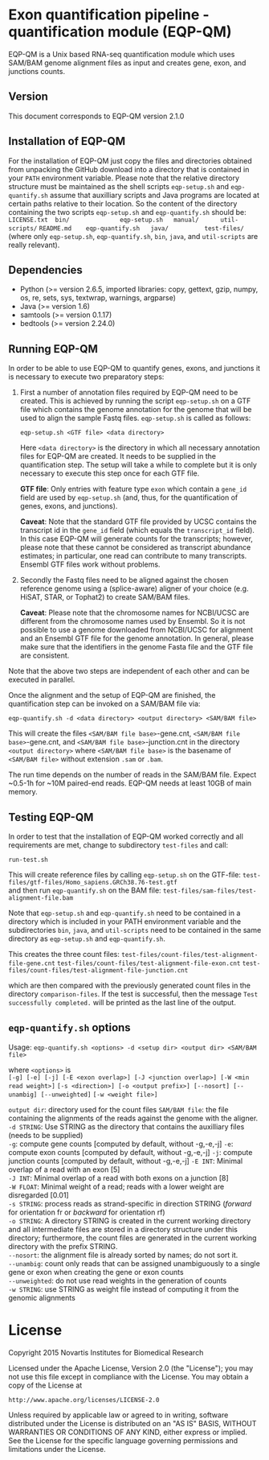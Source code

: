 Exon quantification pipeline - quantification module (EQP-QM)
=============================================================

EQP-QM is a Unix based RNA-seq quantification module which uses SAM/BAM
genome alignment files as input and creates gene, exon, and junctions counts.


Version
-------

This document corresponds to EQP-QM version 2.1.0


Installation of EQP-QM
----------------------

For the installation of EQP-QM just copy the files and directories
obtained from unpacking the GitHub download into a directory that is contained
in your `PATH` environment variable. Please note that the relative directory
structure must be maintained as the shell scripts `eqp-setup.sh` and
`eqp-quantify.sh` assume that auxilliary scripts and Java programs are
located at certain paths relative to their location. So the content of
the directory containing the two scripts `eqp-setup.sh` and
`eqp-quantify.sh` should be:
`LICENSE.txt  bin/              eqp-setup.sh   manual/      util-scripts/`
`README.md    eqp-quantify.sh   java/          test-files/`  
(where only `eqp-setup.sh`, `eqp-quantify.sh`, `bin`, `java`, and
`util-scripts` are really relevant).


Dependencies
------------

* Python (>= version 2.6.5, imported libraries: copy, gettext, gzip,
  numpy, os, re, sets, sys, textwrap, warnings, argparse)
* Java (>= version 1.6)
* samtools (>= version 0.1.17)
* bedtools (>= version 2.24.0)


Running EQP-QM
--------------

In order to be able to use EQP-QM to quantify genes, exons, and junctions
it is necessary to execute two preparatory steps:

1. First a number of annotation files required by EQP-QM need to be
   created. This is achieved by running the script `eqp-setup.sh` on a GTF
   file which contains the genome annotation for the genome that will be
   used to align the sample Fastq files. `eqp-setup.sh` is called as
   follows:

   `eqp-setup.sh <GTF file> <data directory>`

   Here `<data directory>` is the directory in which all necessary
   annotation files for EQP-QM are created. It needs to be supplied in
   the quantification step. The setup will take a while to complete but it
   is only necessary to execute this step once for each GTF file.

   **GTF file**:
   Only entries with feature type `exon` which contain a `gene_id` field
   are used by `eqp-setup.sh` (and, thus, for the quantification of genes,
   exons, and junctions).

   **Caveat**: Note that the standard GTF file provided by UCSC contains the
   transcript id in the `gene_id` field (which equals the
   `transcript_id` field). In this case EQP-QM will generate counts for
   the transcripts; however, please note that these cannot be considered
   as transcript abundance estimates; in particular, one read can contribute
   to many transcripts. Ensembl GTF files work without problems.

2. Secondly the Fastq files need to be aligned against the chosen
   reference genome using a (splice-aware) aligner of your choice (e.g.
   HiSAT, STAR, or Tophat2) to create SAM/BAM files.

   **Caveat**: Please note that the chromosome names for NCBI/UCSC are
   different from the chromosome names used by Ensembl. So it is not
   possible to use a genome downloaded from NCBI/UCSC for alignment and
   an Ensembl GTF file for the genome annotation. In general, please
   make sure that the identifiers in the genome Fasta file and the GTF
   file are consistent.

Note that the above two steps are independent of each other and can be
executed in parallel.

Once the alignment and the setup of EQP-QM are finished, the quantification
step can be invoked on a SAM/BAM file via:

`eqp-quantify.sh -d <data directory> <output directory> <SAM/BAM file>`

This will create the files `<SAM/BAM file base>`-gene.cnt,
`<SAM/BAM file base>`-gene.cnt, and `<SAM/BAM file base>`-junction.cnt in
the directory `<output directory>` where `<SAM/BAM file base>` is the basename
of `<SAM/BAM file>` without extension `.sam` or `.bam`.

The run time depends on the number of reads in the SAM/BAM file. Expect
~0.5-1h for ~10M paired-end reads. EQP-QM needs at least 10GB of main
memory.


Testing EQP-QM
--------------

In order to test that the installation of EQP-QM worked correctly and all
requirements are met, change to subdirectory `test-files` and call:  

`run-test.sh`

This will create reference files by calling `eqp-setup.sh` on the GTF-file:
`test-files/gtf-files/Homo_sapiens.GRCh38.76-test.gtf`  
and then run `eqp-quantify.sh` on the BAM file:
`test-files/sam-files/test-alignment-file.bam`

Note that `eqp-setup.sh` and `eqp-quantify.sh` need to be contained in a directory
which is included in your PATH environment variable and the subdirectories `bin`,
`java`, and `util-scripts` need to be contained in the same directory as `eqp-setup.sh`
and `eqp-quantify.sh`.

This creates the three count files:
`test-files/count-files/test-alignment-file-gene.cnt`
`test-files/count-files/test-alignment-file-exon.cnt`
`test-files/count-files/test-alignment-file-junction.cnt`

which are then compared with the previously generated count files in the directory
`comparison-files`. If the test is successful, then the message `Test successfully
completed.` will be printed as the last line of the output.


## `eqp-quantify.sh` options

Usage: `eqp-quantify.sh <options> -d <setup dir> <output dir> <SAM/BAM file>`

where `<options>` is  
`[-g] [-e] [-j] [-E <exon overlap>] [-J <junction overlap>] [-W <min read weight>]`
`[-s <direction>] [-o <output prefix>] [--nosort] [--unambig] [--unweighted]`
`[-w <weight file>]`

`output dir`: directory used for the count files
`SAM/BAM file`: the file containing the alignments of the
   reads against the genome with the aligner.  
`-d STRING`: Use STRING as the directory that contains the auxilliary
  files (needs to be supplied)  
`-g`: compute gene counts [computed by default, without -g,-e,-j] 
`-e`: compute exon counts [computed by default, without -g,-e,-j] 
`-j`: compute junction counts [computed by default, without -g,-e,-j] 
`-E INT`: Minimal overlap of a read with an exon [5]  
`-J INT`: Minimal overlap of a read with both exons on a junction [8]  
`-W FLOAT`: Minimal weight of a read; reads with a lower weight are
          disregarded [0.01]  
`-s STRING`: process reads as strand-specific in direction STRING
(*forward* for orientation fr or *backward* for orientation rf)  
`-o STRING`: A directory STRING is created in the current working directory
    and all intermediate files are stored in a directory structure under
    this directory; furthermore, the count files are generated in the current
    working directory with the prefix STRING.  
`--nosort`: the alignment file is already sorted by names; do not sort it.  
`--unambig`: count only reads that can be assigned unambiguously to a single gene
   or exon when creating the gene or exon counts  
`--unweighted`: do not use read weights in the generation of counts  
`-w STRING`: use STRING as weight file instead of computing it from the genomic
   alignments  


License
=======

Copyright 2015 Novartis Institutes for Biomedical Research

Licensed under the Apache License, Version 2.0 (the "License"); you may not use this file except in compliance with the License.
You may obtain a copy of the License at

`http://www.apache.org/licenses/LICENSE-2.0`

Unless required by applicable law or agreed to in writing, software distributed under the License is distributed
on an "AS IS" BASIS, WITHOUT WARRANTIES OR CONDITIONS OF ANY KIND, either express or implied. See the License for
the specific language governing permissions and limitations under the License.

